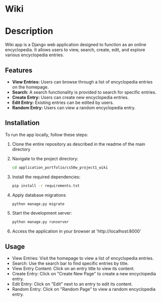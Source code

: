 # Wiki

# Description
Wiki app is a Django web application designed to function as an online encyclopedia. It allows users to view, search, create, edit, and explore various encyclopedia entries.

## Features
- **View Entries:** Users can browse through a list of encyclopedia entries on the homepage.
- **Search:** A search functionality is provided to search for specific entries.
- **Create Entry:** Users can create new encyclopedia entries.
- **Edit Entry:** Existing entries can be edited by users.
- **Random Entry:** Users can view a random encyclopedia entry.

## Installation
To run the app locally, follow these steps:

1) Clone the entire repository as described in the readme of the main directory

2) Navigate to the project directory:
   ```bash
   cd application_portfolio/cs50w_project1_wiki
   ```
3) Install the required dependencies:
   ```bash
   pip install -r requirements.txt
   ```
4) Apply database migrations
   ```bash
   python manage.py migrate
   ```
5) Start the development server:
   ```bash
   python manage.py runserver
   ```
6) Access the application in your browser at 'http://localhost:8000'

## Usage
* View Entries: Visit the homepage to view a list of encyclopedia entries.
* Search: Use the search bar to find specific entries by title.
* View Entry Content: Click on an entry title to view its content.
* Create Entry: Click on "Create New Page" to create a new encyclopedia entry.
* Edit Entry: Click on "Edit" next to an entry to edit its content.
* Random Entry: Click on "Random Page" to view a random encyclopedia entry.
